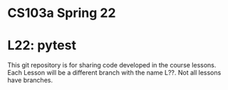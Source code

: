 # CS103a Spring 22

# L22: pytest

This git repository is for sharing code developed in the course lessons.
Each Lesson will be a different branch with the name L??.
Not all lessons have branches.





